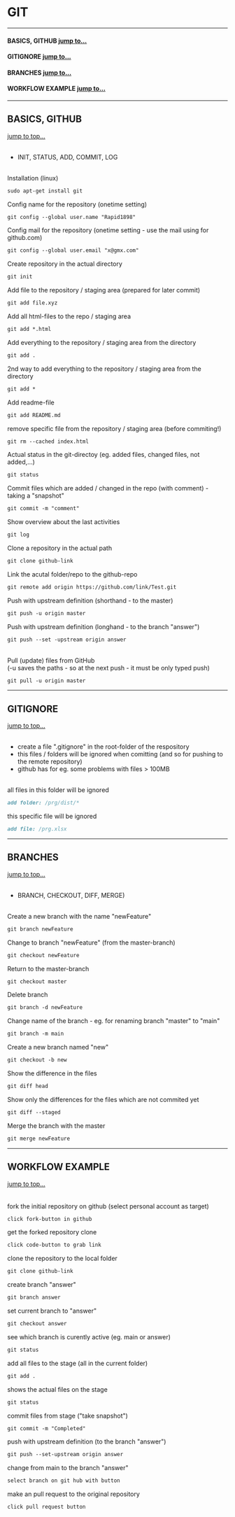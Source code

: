 # GIT
---

#### BASICS, GITHUB [jump to...](#basics-github)
#### GITIGNORE [jump to...](#gitignore)
#### BRANCHES [jump to...](#branches)
#### WORKFLOW EXAMPLE [jump to...](#workflow-example)


---
## BASICS, GITHUB
[jump to top...](#git)<br><br>
- INIT, STATUS, ADD, COMMIT, LOG

<br>Installation (linux)
```markdown
sudo apt-get install git
```
Config name for the repository (onetime setting)
```markdown
git config --global user.name "Rapid1898"
```
Config mail for the repository (onetime setting - use the mail using for github.com)
```markdown
git config --global user.email "x@gmx.com"
```
Create repository in the actual directory
```markdown
git init
```
Add file to the repository / staging area (prepared for later commit)
```markdown
git add file.xyz
```
Add all html-files to the repo / staging area
```markdown
git add *.html
```
Add everything to the repository / staging area from the directory
```markdown
git add .
```
2nd way to add everything to the repository / staging area from the directory
```markdown
git add *
```
Add readme-file
```markdown
git add README.md
```
remove specific file from the repository / staging area (before commiting!)
```markdown
git rm --cached index.html
```
Actual status in the git-directoy (eg. added files, changed files, not added,...)
```markdown
git status
```
Commit files which are added / changed in the repo (with comment) - taking a "snapshot"
```markdown
git commit -m "comment"
```
Show overview about the last activities
```markdown
git log
```
Clone a repository in the actual path
```markdown
git clone github-link
```
Link the acutal folder/repo to the github-repo
```markdown
git remote add origin https://github.com/link/Test.git
```
Push with upstream definition (shorthand - to the master)
```markdown
git push -u origin master
```
Push with upstream definition (longhand - to the branch "answer")
```markdown
git push --set -upstream origin answer
```

<br>Pull (update) files from GitHub<br>
(-u saves the paths - so at the next push - it must be only typed push)
```markdown
git pull -u origin master
```



---
## GITIGNORE
[jump to top...](#git)<br><br>
- create a file ".gitignore" in the root-folder of the respository<br>
- this files / folders will be ignored when comitting (and so for pushing to the remote repository)<br>
- github has for eg. some problems with files > 100MB<br>

<br>all files in this folder will be ignored
```markdown
add folder: /prg/dist/*
```
this specific file will be ignored
```markdown
add file: /prg.xlsx
```



---
## BRANCHES
[jump to top...](#git)<br><br>
- BRANCH, CHECKOUT, DIFF, MERGE)

<br>Create a new branch with the name "newFeature"
```markdown
git branch newFeature
```
Change to branch "newFeature" (from the master-branch)
```markdown
git checkout newFeature
```
Return to the master-branch
```markdown
git checkout master
```
Delete branch
```markdown
git branch -d newFeature
```
Change name of the branch - eg. for renaming branch "master" to "main"
```markdown
git branch -m main
```
Create a new branch named "new"
```markdown
git checkout -b new
```
Show the difference in the files
```markdown
git diff head
```
Show only the differences for the files which are not commited yet
```markdown
git diff --staged
```
Merge the branch with the master
```markdown
git merge newFeature
```



---
## WORKFLOW EXAMPLE
[jump to top...](#git)<br><br>
<br>fork the initial repository on github (select personal account as target)
```markdown
click fork-button in github
```
get the forked repository clone
```markdown
click code-button to grab link
```
clone the repository to the local folder
```markdown
git clone github-link
```
create branch "answer"
```markdown
git branch answer
```
set current branch to "answer"
```markdown
git checkout answer
```
see which branch is curently active (eg. main or answer)
```markdown
git status
```
add all files to the stage (all in the current folder)
```markdown
git add .
```
shows the actual files on the stage
```markdown
git status
```
commit files from stage ("take snapshot")
```markdown
git commit -m "Completed"
```
push with upstream definition (to the branch "answer")
```markdown
git push --set-upstream origin answer
```
change from main to the branch "answer"
```markdown
select branch on git hub with button
```
make an pull request to the original repository
```markdown
click pull request button
```





